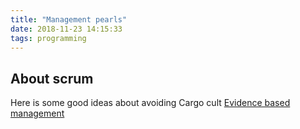 ```yaml
---
title: "Management pearls"
date: 2018-11-23 14:15:33
tags: programming
---
```


## About scrum

Here is some good ideas about avoiding Cargo cult
[Evidence based management](https://scrumorg-website-prod.s3.amazonaws.com/drupal/2018-09/EBM_Guide%20September%202018.pdf)